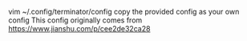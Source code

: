 vim ~/.config/terminator/config
copy the provided config as your own config
This config originally comes from https://www.jianshu.com/p/cee2de32ca28
